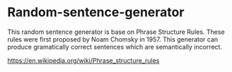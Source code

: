 # Random-sentence-generator
This random sentence generator is base on Phrase Structure Rules.
These rules were first proposed by Noam Chomsky in 1957.
This generator can produce gramatically correct sentences which are semantically incorrect.

https://en.wikipedia.org/wiki/Phrase_structure_rules
